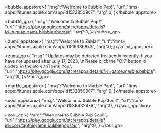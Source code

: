 <bubble_appstore>{
"msg":"Welcome to Bubble Pop!",
"url":"itms-apps://itunes.apple.com/app/id1532850907",
"arg":0,
}</bubble_appstore>

<bubble_gp>{
"msg":"Welcome to Bubble Pop!",
"url":"https://play.google.com/store/apps/details?id=tuguan.game.bubble.shooter",
"arg":0,
}</bubble_gp>


<zuma_appstore>{
"msg":"Welcome to ZuMa!",
"url":"itms-apps://itunes.apple.com/app/id1519386843",
"arg":0,
}</zuma_appstore>

<zuma_gp>{
"msg":"Updates may be detected frequently recently. If you have not updated after July 17, 2023,
\nPlease click the \"OK\" button to update in the store.\nThank You",
"url":"https://play.google.com/store/apps/details?id=game.marble.bubble",
"arg":0,
}</zuma_gp>

<marble_appstore>{
"msg":"Welcome to Marble Pop!",
"url":"itms-apps://itunes.apple.com/app/id1532850907",
"arg":0,
}</marble_appstore>

<soul_appstore>{
"msg":"Welcome to Bubble Pop Soul!",
"url":"itms-apps://itunes.apple.com/app/id1536432436",
"arg":0,
}</soul_appstore>

<soul_gp>{
"msg":"Welcome to Bubble Pop Soul!",
"url":"https://play.google.com/store/apps/details?id=com.tapthisgame.bubblepopsoul",
"arg":0,
}</soul_gp>

